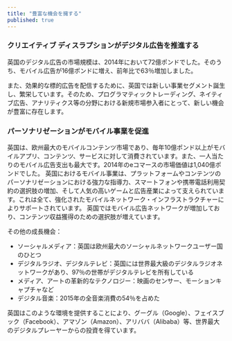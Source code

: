 ```yaml
---
title: "豊富な機会を擁する"
published: true
--- 
```

### クリエイティブ ディスラプションがデジタル広告を推進する

英国のデジタル広告の市場規模は、2014年において72億ポンドでした。そのうち、モバイル広告が16億ポンドに増え、前年比で63％増加しました。

また、効果的な標的広告を配信するために、英国では新しい事業セグメント誕生し、繁栄しています。そのため、プログラマティックトレーディング、ネイティブ広告、アナリティクス等の分野における新規市場参入者にとって、新しい機会が豊富に存在します。

### パーソナリゼーションがモバイル事業を促進

英国は、欧州最大のモバイルコンテンツ市場であり、毎年10億ポンド以上がモバイルアプリ、コンテンツ、サービスに対して消費されています。また、一人当たりのモバイル広告支出も最大です。2014年のeコマースの市場価値は1,040億ポンドでした。
英国におけるモバイル事業は、プラットフォームやコンテンツのパーソナリゼーションにおける強力な指導力、スマートフォンや携帯電話利用契約の選択肢の増加、そして人気の高いゲームと広告産業によって支えられています。これは全て、強化されたモバイルネットワーク・インフラストラクチャーによりサポートされています。
英国ではモバイル広告ネットワークが増加しており、コンテンツ収益獲得のための選択肢が増えています。

その他の成長機会：

- ソーシャルメディア：英国は欧州最大のソーシャルネットワークユーザー国のひとつ
- デジタルラジオ、デジタルテレビ：英国には世界最大級のデジタルラジオネットワークがあり、97％の世帯がデジタルテレビを所有している
- メディア、アートの革新的なテクノロジー：映画のセンサー、モーションキャプチャなど
- デジタル音楽：2015年の全音楽消費の54％を占めた

英国はこのような環境を提供することにより、グーグル（Google）、フェイスブック（Facebook）、アマゾン（Amazon）、アリババ（Alibaba）等、世界最大のデジタルプレーヤーからの投資を得ています。
